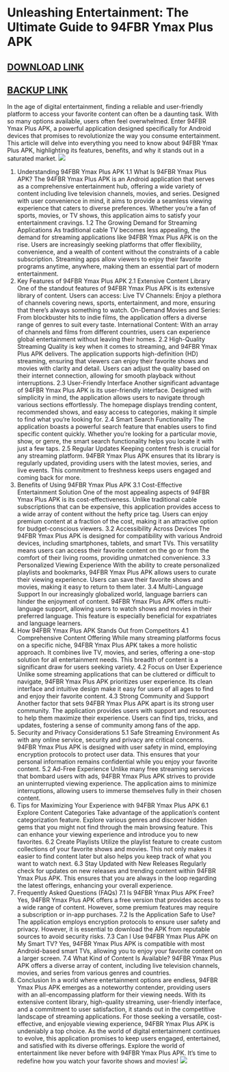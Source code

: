 # Unleashing Entertainment: The Ultimate Guide to 94FBR Ymax Plus APK
## [DOWNLOAD LINK](https://tinyurl.com/4u54exn4)
## [BACKUP LINK](https://www.webintoapp.com/store/444940)
In the age of digital entertainment, finding a reliable and user-friendly platform to access your favorite content can often be a daunting task. With so many options available, users often feel overwhelmed. Enter 94FBR Ymax Plus APK, a powerful application designed specifically for Android devices that promises to revolutionize the way you consume entertainment. This article will delve into everything you need to know about 94FBR Ymax Plus APK, highlighting its features, benefits, and why it stands out in a saturated market.
![](https://play-lh.googleusercontent.com/0JtimO_5Y-7CpCfhfQt87aSejfPhNH2BbiQj9tL6ShVcNQyOe3sX4rhyCXUwcNK4amlJ)
1. Understanding 94FBR Ymax Plus APK
1.1 What Is 94FBR Ymax Plus APK?
The 94FBR Ymax Plus APK is an Android application that serves as a comprehensive entertainment hub, offering a wide variety of content including live television channels, movies, and series. Designed with user convenience in mind, it aims to provide a seamless viewing experience that caters to diverse preferences. Whether you’re a fan of sports, movies, or TV shows, this application aims to satisfy your entertainment cravings.
1.2 The Growing Demand for Streaming Applications
As traditional cable TV becomes less appealing, the demand for streaming applications like 94FBR Ymax Plus APK is on the rise. Users are increasingly seeking platforms that offer flexibility, convenience, and a wealth of content without the constraints of a cable subscription. Streaming apps allow viewers to enjoy their favorite programs anytime, anywhere, making them an essential part of modern entertainment.
2. Key Features of 94FBR Ymax Plus APK
2.1 Extensive Content Library
One of the standout features of 94FBR Ymax Plus APK is its extensive library of content. Users can access:
Live TV Channels: Enjoy a plethora of channels covering news, sports, entertainment, and more, ensuring that there’s always something to watch.
On-Demand Movies and Series: From blockbuster hits to indie films, the application offers a diverse range of genres to suit every taste.
International Content: With an array of channels and films from different countries, users can experience global entertainment without leaving their homes.
2.2 High-Quality Streaming
Quality is key when it comes to streaming, and 94FBR Ymax Plus APK delivers. The application supports high-definition (HD) streaming, ensuring that viewers can enjoy their favorite shows and movies with clarity and detail. Users can adjust the quality based on their internet connection, allowing for smooth playback without interruptions.
2.3 User-Friendly Interface
Another significant advantage of 94FBR Ymax Plus APK is its user-friendly interface. Designed with simplicity in mind, the application allows users to navigate through various sections effortlessly. The homepage displays trending content, recommended shows, and easy access to categories, making it simple to find what you’re looking for.
2.4 Smart Search Functionality
The application boasts a powerful search feature that enables users to find specific content quickly. Whether you’re looking for a particular movie, show, or genre, the smart search functionality helps you locate it with just a few taps.
2.5 Regular Updates
Keeping content fresh is crucial for any streaming platform. 94FBR Ymax Plus APK ensures that its library is regularly updated, providing users with the latest movies, series, and live events. This commitment to freshness keeps users engaged and coming back for more.
3. Benefits of Using 94FBR Ymax Plus APK
3.1 Cost-Effective Entertainment Solution
One of the most appealing aspects of 94FBR Ymax Plus APK is its cost-effectiveness. Unlike traditional cable subscriptions that can be expensive, this application provides access to a wide array of content without the hefty price tag. Users can enjoy premium content at a fraction of the cost, making it an attractive option for budget-conscious viewers.
3.2 Accessibility Across Devices
The 94FBR Ymax Plus APK is designed for compatibility with various Android devices, including smartphones, tablets, and smart TVs. This versatility means users can access their favorite content on the go or from the comfort of their living rooms, providing unmatched convenience.
3.3 Personalized Viewing Experience
With the ability to create personalized playlists and bookmarks, 94FBR Ymax Plus APK allows users to curate their viewing experience. Users can save their favorite shows and movies, making it easy to return to them later.
3.4 Multi-Language Support
In our increasingly globalized world, language barriers can hinder the enjoyment of content. 94FBR Ymax Plus APK offers multi-language support, allowing users to watch shows and movies in their preferred language. This feature is especially beneficial for expatriates and language learners.
4. How 94FBR Ymax Plus APK Stands Out from Competitors
4.1 Comprehensive Content Offering
While many streaming platforms focus on a specific niche, 94FBR Ymax Plus APK takes a more holistic approach. It combines live TV, movies, and series, offering a one-stop solution for all entertainment needs. This breadth of content is a significant draw for users seeking variety.
4.2 Focus on User Experience
Unlike some streaming applications that can be cluttered or difficult to navigate, 94FBR Ymax Plus APK prioritizes user experience. Its clean interface and intuitive design make it easy for users of all ages to find and enjoy their favorite content.
4.3 Strong Community and Support
Another factor that sets 94FBR Ymax Plus APK apart is its strong user community. The application provides users with support and resources to help them maximize their experience. Users can find tips, tricks, and updates, fostering a sense of community among fans of the app.
5. Security and Privacy Considerations
5.1 Safe Streaming Environment
As with any online service, security and privacy are critical concerns. 94FBR Ymax Plus APK is designed with user safety in mind, employing encryption protocols to protect user data. This ensures that your personal information remains confidential while you enjoy your favorite content.
5.2 Ad-Free Experience
Unlike many free streaming services that bombard users with ads, 94FBR Ymax Plus APK strives to provide an uninterrupted viewing experience. The application aims to minimize interruptions, allowing users to immerse themselves fully in their chosen content.
6. Tips for Maximizing Your Experience with 94FBR Ymax Plus APK
6.1 Explore Content Categories
Take advantage of the application’s content categorization feature. Explore various genres and discover hidden gems that you might not find through the main browsing feature. This can enhance your viewing experience and introduce you to new favorites.
6.2 Create Playlists
Utilize the playlist feature to create custom collections of your favorite shows and movies. This not only makes it easier to find content later but also helps you keep track of what you want to watch next.
6.3 Stay Updated with New Releases
Regularly check for updates on new releases and trending content within 94FBR Ymax Plus APK. This ensures that you are always in the loop regarding the latest offerings, enhancing your overall experience.
7. Frequently Asked Questions (FAQs)
7.1 Is 94FBR Ymax Plus APK Free?
Yes, 94FBR Ymax Plus APK offers a free version that provides access to a wide range of content. However, some premium features may require a subscription or in-app purchases.
7.2 Is the Application Safe to Use?
The application employs encryption protocols to ensure user safety and privacy. However, it is essential to download the APK from reputable sources to avoid security risks.
7.3 Can I Use 94FBR Ymax Plus APK on My Smart TV?
Yes, 94FBR Ymax Plus APK is compatible with most Android-based smart TVs, allowing you to enjoy your favorite content on a larger screen.
7.4 What Kind of Content Is Available?
94FBR Ymax Plus APK offers a diverse array of content, including live television channels, movies, and series from various genres and countries.
8. Conclusion
In a world where entertainment options are endless, 94FBR Ymax Plus APK emerges as a noteworthy contender, providing users with an all-encompassing platform for their viewing needs. With its extensive content library, high-quality streaming, user-friendly interface, and a commitment to user satisfaction, it stands out in the competitive landscape of streaming applications.
For those seeking a versatile, cost-effective, and enjoyable viewing experience, 94FBR Ymax Plus APK is undeniably a top choice. As the world of digital entertainment continues to evolve, this application promises to keep users engaged, entertained, and satisfied with its diverse offerings.
Explore the world of entertainment like never before with 94FBR Ymax Plus APK. It’s time to redefine how you watch your favorite shows and movies!
![](https://play-lh.googleusercontent.com/0JtimO_5Y-7CpCfhfQt87aSejfPhNH2BbiQj9tL6ShVcNQyOe3sX4rhyCXUwcNK4amlJ)
